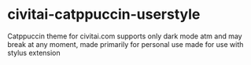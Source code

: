 # civitai-catppuccin-userstyle
Catppuccin theme for civitai.com supports only dark mode atm and may break at any moment, made primarily for personal use
made for use with stylus extension
